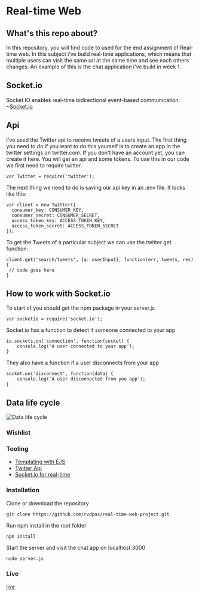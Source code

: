 # Real-time Web

## What's this repo about?
In this repository, you will find code to used for the end assignment of Real-time web. In this subject i've build real-time applications, which means that multiple users can visit the same url at the same time and see each others changes. An example of this is the chat application i've build in week 1.

## Socket.io
Socket.IO enables real-time bidirectional event-based communication. ~[Socket.io](https://socket.io/)

## Api
I've used the Twitter api to receive tweets of a users input. The first thing you need to do if you want to do this yourself is to create an app in the twitter settings on twitter.com. If you don't have an account yet, you can create it here. You will get an api and some tokens. To use this in our code we first need to require twitter.
```
var Twitter = require('twitter');
```
The next thing we need to do is saving our api key in an .env file. It looks like this:
```
var client = new Twitter({
  consumer_key: CONSUMER_KEY,
  consumer_secret: CONSUMER_SECRET,
  access_token_key: ACCESS_TOKEN_KEY,
  access_token_secret: ACCESS_TOKEN_SECRET
});
```

To get the Tweets of a particular subject we can use the twitter get function:
```
client.get('search/tweets', {q: userInput}, function(err, tweets, res) {
 // code goes here
}

```

## How to work with Socket.io
To start of you should get the npm package in your server.js

```
var socketio = require('socket.io');
```

Socket.io has a function to detect if someone connected to your app
```
io.sockets.on('connection', function(socket) {
    console.log('A user connected to your app');
}
```

They also have a function if a user disconnects from your app
```
socket.on('disconnect', function(data) {
    console.log('A user disconnected from you app');
}
```
 

## Data life cycle
![Data life cycle](https://octodex.github.com/images/yaktocat.png)

### Wishlist

### Tooling
- [Templating with EJS](http://www.embeddedjs.com/)
- [Twitter Api](https://www.npmjs.com/package/twitter)
- [Socket.io for real-time](https://socket.io/)

### Installation
Clone or download the repository  
```
git clone https://github.com/rvdpas/real-time-web-project.git
```

Run npm install in the root folder  
```
npm install
```

Start the server and visit the chat app on localhost:3000
```
node server.js
```

### Live
[live](https://rtw-twitter-app.herokuapp.com/)
